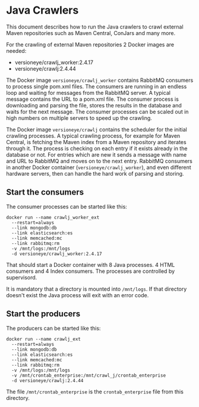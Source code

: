 # Java Crawlers

This document describes how to run the Java crawlers to crawl external Maven repositories such as Maven Central, ConJars and many more. 

For the crawling of external Maven repositories 2 Docker images are needed: 

 - versioneye/crawlj_worker:2.4.17
 - versioneye/crawlj:2.4.44

The Docker image `versioneye/crawlj_worker` contains RabbitMQ consumers to process single pom.xml files. The consumers are running in an endless loop and waiting for messages from the RabbitMQ server. A typical message contains the URL to a pom.xml file. The consumer process is downloading and parsing the file, stores the results in the database and waits for the next message. The consumer processes can be scaled out in high numbers on multiple servers to speed up the crawling. 

The Docker image `versioneye/crawlj` contains the scheduler for the initial crawling processes. A typical crawling process, for example for Maven Central, is fetching the Maven index from a Maven repository and iterates through it. The process is checking on each entry if it exists already in the database or not. For entries which are new it sends a message with name and URL to RabbitMQ and moves on to the next entry. RabbitMQ consumers in another Docker container (`versioneye/crawlj_worker`), and even different hardware servers, then can handle the hard work of parsing and storing. 

## Start the consumers

The consumer processes can be started like this: 

```
docker run --name crawlj_worker_ext 
  --restart=always 
  --link mongodb:db 
  --link elasticsearch:es 
  --link memcached:mc 
  --link rabbitmq:rm 
  -v /mnt/logs:/mnt/logs 
  -d versioneye/crawlj_worker:2.4.17
```

That should start a Docker container with 8 Java processes. 4 HTML consumers and 4 Index consumers. The processes are controlled by supervisord. 

It is mandatory that a directory is mounted into `/mnt/logs`. If that directory doesn't exist the Java process will exit with an error code.

## Start the producers

The producers can be started like this: 

```
docker run --name crawlj_ext 
  --restart=always 
  --link mongodb:db 
  --link elasticsearch:es 
  --link memcached:mc 
  --link rabbitmq:rm 
  -v /mnt/logs:/mnt/logs 
  -v /mnt/crontab_enterprise:/mnt/crawl_j/crontab_enterprise
  -d versioneye/crawlj:2.4.44
```

The file `/mnt/crontab_enterprise` is the `crontab_enterprise` file from this directory.
